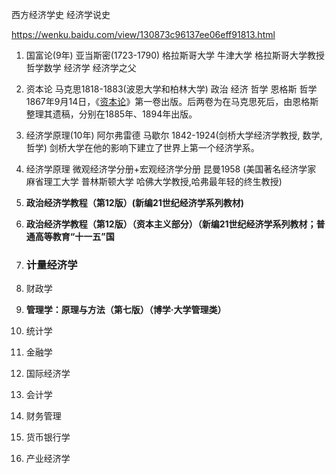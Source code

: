西方经济学史
经济学说史

https://wenku.baidu.com/view/130873c96137ee06eff91813.html





1. 国富论(9年) 亚当斯密(1723-1790)  格拉斯哥大学 牛津大学 格拉斯哥大学教授 哲学数学 经济学 经济学之父

2. 资本论 马克思1818-1883(波恩大学和柏林大学) 政治 经济 哲学  恩格斯 哲学 1867年9月14日，《[资本论](https://baike.so.com/doc/2663796-2812997.html)》第一卷出版。后两卷为在马克思死后，由恩格斯整理其遗稿，分别在1885年、1894年出版。

3. 经济学原理(10年) 阿尔弗雷德 马歇尔 1842-1924(剑桥大学经济学教授, 数学,哲学) 剑桥大学在他的影响下建立了世界上第一个经济学系。

4. 经济学原理 微观经济学分册+宏观经济学分册 昆曼1958 (美国著名经济学家 麻省理工大学 普林斯顿大学 哈佛大学教授,哈弗最年轻的终生教授)

5. **政治经济学教程（第12版）(新编21世纪经济学系列教材)**

6. **政治经济学教程（第12版）（资本主义部分）（新编21世纪经济学系列教材；普通高等教育“十一五”国**

7. ### 计量经济学

8. 财政学

9. **管理学：原理与方法（第七版）（博学·大学管理类）**

10. 统计学

11. 金融学

12. 国际经济学

13. 会计学

14. 财务管理



1. 货币银行学

2. 产业经济学